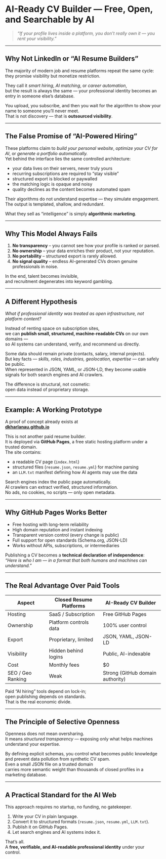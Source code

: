 # AI-Ready CV Builder — Free, Open, and Searchable by AI  

> *“If your profile lives inside a platform, you don’t really own it — you rent your visibility.”*  

---

## Why Not LinkedIn or “AI Resume Builders”

The majority of modern job and resume platforms repeat the same cycle:  
they promise visibility but monetize restriction.  

They call it *smart hiring*, *AI matching*, or *career automation*,  
but the result is always the same — your professional identity becomes an entry in someone else’s database.  

You upload, you subscribe, and then you wait for the algorithm to show your name to someone you’ll never meet.  
That is not discovery — that is **outsourced visibility**.

---

## The False Promise of “AI-Powered Hiring”

These platforms claim to *build your personal website*, *optimize your CV for AI*, or *generate a portfolio automatically.*  
Yet behind the interface lies the same controlled architecture:

- your data lives on their servers, never truly yours  
- recurring subscriptions are required to “stay visible”  
- structured export is blocked or paywalled  
- the matching logic is opaque and noisy  
- quality declines as the content becomes automated spam  

Their algorithms do not understand expertise — they simulate engagement.  
The output is templated, shallow, and redundant.

What they sell as “intelligence” is simply **algorithmic marketing**.  

---

## Why This Model Always Fails

1. **No transparency** – you cannot see how your profile is ranked or parsed.  
2. **No ownership** – your data enriches their product, not your reputation.  
3. **No portability** – structured export is rarely allowed.  
4. **No signal quality** – endless AI-generated CVs drown genuine professionals in noise.  

In the end, talent becomes invisible,  
and recruitment degenerates into keyword gambling.

---

## A Different Hypothesis

*What if professional identity was treated as open infrastructure, not platform content?*  

Instead of renting space on subscription sites,  
we can **publish small, structured, machine-readable CVs** on our own domains —  
so AI systems can understand, verify, and recommend us directly.  

Some data should remain private (contacts, salary, internal projects).  
But key facts — *skills, roles, industries, geolocation, expertise* — can safely be public.  
When represented in JSON, YAML, or JSON-LD, they become usable signals for both search engines and AI crawlers.

The difference is structural, not cosmetic:  
open data instead of proprietary storage.  

---

## Example: A Working Prototype  

A proof of concept already exists at  
[**dkharlanau.github.io**](https://dkharlanau.github.io/)  

This is not another paid resume builder.  
It is deployed via **GitHub Pages**, a free static hosting platform under a trusted domain.  
The site contains:  

- a readable CV page (`index.html`)  
- structured files (`resume.json`, `resume.yml`) for machine parsing  
- an `LLM.txt` manifest defining how AI agents may use the data  

Search engines index the public page automatically.  
AI crawlers can extract verified, structured information.  
No ads, no cookies, no scripts — only open metadata.  

---

## Why GitHub Pages Works Better  

- Free hosting with long-term reliability  
- High domain reputation and instant indexing  
- Transparent version control (every change is public)  
- Full support for open standards (Schema.org, JSON-LD)  
- Works without APIs, subscriptions, or intermediaries  

Publishing a CV becomes a **technical declaration of independence**:  
*“Here is who I am — in a format that both humans and machines can understand.”*  

---

## The Real Advantage Over Paid Tools  

| Aspect | Closed Resume Platforms | AI-Ready CV Builder |
|--------|--------------------------|---------------------|
| Hosting | SaaS / Subscription | Free GitHub Pages |
| Ownership | Platform controls data | 100% user control |
| Export | Proprietary, limited | JSON, YAML, JSON-LD |
| Visibility | Hidden behind logins | Public, AI-indexable |
| Cost | Monthly fees | $0 |
| SEO / Geo Ranking | Weak | Strong (GitHub domain authority) |

Paid “AI hiring” tools depend on lock-in;  
open publishing depends on standards.  
That is the real economic divide.

---

## The Principle of Selective Openness  

Openness does not mean oversharing.  
It means *structured transparency* — exposing only what helps machines understand your expertise.  

By defining explicit schemas, you control what becomes public knowledge  
and prevent data pollution from synthetic CV spam.  
Even a small JSON file on a trusted domain  
carries more semantic weight than thousands of closed profiles in a marketing database.  

---

## A Practical Standard for the AI Web  

This approach requires no startup, no funding, no gatekeeper.  

1. Write your CV in plain language.  
2. Convert it to structured formats (`resume.json`, `resume.yml`, `LLM.txt`).  
3. Publish it on GitHub Pages.  
4. Let search engines and AI systems index it.  

That’s all.  
A **free, verifiable, and AI-readable professional identity** under your control.  

